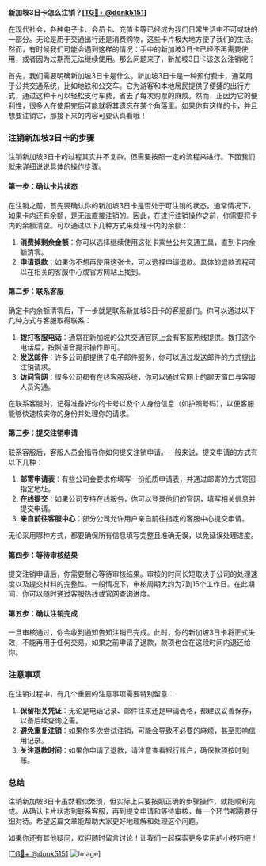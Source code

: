**新加坡3日卡怎么注销？[[TG💪+ @donk5151](https://t.me/s/donk5151)]**

在现代社会，各种电子卡、会员卡、充值卡等已经成为我们日常生活中不可或缺的一部分。无论是用于交通出行还是消费购物，这些卡片极大地方便了我们的生活。然而，有时候我们可能会遇到这样的情况：手中的新加坡3日卡已经不再需要使用，或者因为过期而无法继续使用。那么问题来了，新加坡3日卡该怎么注销呢？

首先，我们需要明确新加坡3日卡是什么。新加坡3日卡是一种预付费卡，通常用于公共交通系统，比如地铁和公交车。它为游客和本地居民提供了便捷的出行方式，通过这种卡可以轻松支付车费，省去了每次购票的麻烦。然而，正因为它的便利性，很多人在使用完后可能就将其遗忘在某个角落里。如果你有这样的卡，并且想要注销它，那接下来的内容可要认真看哦！

### 注销新加坡3日卡的步骤

注销新加坡3日卡的过程其实并不复杂，但需要按照一定的流程来进行。下面我们就来详细说说具体的操作步骤。

#### 第一步：确认卡片状态

在注销之前，首先要确认你的新加坡3日卡是否处于可注销的状态。通常情况下，如果卡内还有余额，是无法直接注销的。因此，在进行注销操作之前，你需要将卡内的余额清空。可以通过以下几种方式来处理卡内的余额：

1. **消费掉剩余金额**：你可以选择继续使用这张卡乘坐公共交通工具，直到卡内余额清零。
2. **申请退款**：如果你不想再使用这张卡，可以选择申请退款。具体的退款流程可以在相关的客服中心或官方网站上找到。

#### 第二步：联系客服

确定卡内余额清零后，下一步就是联系新加坡3日卡的客服部门。你可以通过以下几种方式与客服取得联系：

1. **拨打客服电话**：通常在新加坡的公共交通官网上会有客服热线提供。拨打这个电话后，按照语音提示操作即可。
2. **发送邮件**：许多公司都提供了电子邮件服务，你可以通过发送邮件的方式提出注销请求。
3. **访问官网**：很多公司都有在线客服系统，你可以通过官网上的聊天窗口与客服人员沟通。

在联系客服时，记得准备好你的卡号以及个人身份信息（如护照号码），以便客服能够快速核实你的身份并处理你的请求。

#### 第三步：提交注销申请

联系客服后，客服人员会指导你如何提交注销申请。一般来说，提交申请的方式有以下几种：

1. **邮寄申请表**：有些公司会要求你填写一份纸质申请表，并通过邮寄的方式寄回指定地址。
2. **在线提交**：如果公司支持在线服务，你可以登录他们的官网，填写相关信息并提交申请。
3. **亲自前往客服中心**：部分公司允许用户亲自前往指定的客服中心提交申请。

无论采用哪种方式，都要确保所有信息填写完整且准确无误，以免延误处理进度。

#### 第四步：等待审核结果

提交注销申请后，你需要耐心等待审核结果。审核的时间长短取决于公司的处理速度以及提交材料的完整性。一般情况下，审核周期大约为7到15个工作日。在此期间，你可以随时通过客服热线或官网查询进度。

#### 第五步：确认注销完成

一旦审核通过，你会收到通知告知注销已完成。此时，你的新加坡3日卡将正式失效，不能再用于任何交易。如果之前申请了退款，款项也会在这段时间内退还给你。

### 注意事项

在注销过程中，有几个重要的注意事项需要特别留意：

1. **保留相关凭证**：无论是电话记录、邮件往来还是申请表格，都建议妥善保存，以备后续查询之需。
2. **避免重复注销**：如果你多次尝试注销，可能会导致不必要的麻烦，甚至影响信用记录。
3. **关注退款时间**：如果你申请了退款，请注意查看银行账户，确保款项按时到账。

### 总结

注销新加坡3日卡虽然看似繁琐，但实际上只要按照正确的步骤操作，就能顺利完成。从确认卡片状态到联系客服，再到提交申请和等待审核，每一个环节都需要仔细对待。希望这篇文章能帮助大家更好地理解和处理这个问题。

如果你还有其他疑问，欢迎随时留言讨论！让我们一起探索更多实用的小技巧吧！

[[TG💪+ @donk5151](https://t.me/s/donk5151) ![Image](https://i.postimg.cc/rwNCRYN7/Snipaste-2025-04-30-17-27-05.png)]